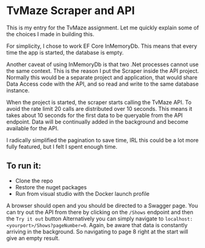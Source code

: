 # TvMaze Scraper and API

This is my entry for the TvMaze assignment. Let me quickly explain some of the choices I made in building this.  

For simplicity, I chose to work EF Core InMemoryDb. This means that every time the app is started, the database is empty. 

Another caveat of using InMemoryDb is that two .Net processes cannot use the same context. This is the reason I put the Scraper inside the API project. 
Normally this would be a separate project and application, that would share Data Access code with the API, and so read and write to the same database instance.

When the project is started, the scraper starts calling the TvMaze API. To avoid the rate limit 20 calls are distributed over 10 seconds. 
This means it takes about 10 seconds for the first data to be queryable from the API endpoint. 
Data will be continually added in the background and become available for the API. 

I radically simplified the pagination to save time, IRL this could be a lot more fully featured, but I felt I spent enough time. 

## To run it:

- Clone the repo
- Restore the nuget packages
- Run from visual studio with the Docker launch profile

A browser should open and you should be directed to a Swagger page. You can try out the API from there by clicking on the `/Shows` endpoint and then the `Try it out` button
Alternatively you can simply navigate to `localhost:<yourport>/Shows?pageNumber=0`. 
Again, be aware that data is constantly arriving in the background. So navigating to page 8 right at the start will give an empty result. 
